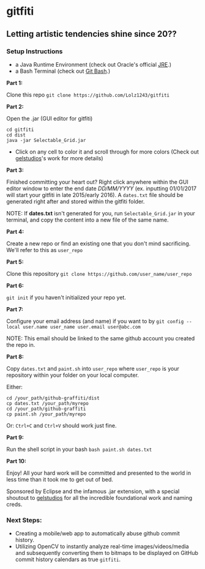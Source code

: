 # gitfiti

## **Letting artistic tendencies shine since 20??**

### Setup Instructions
- a Java Runtime Environment (check out Oracle's official [JRE](https://www.oracle.com/technetwork/java/javase/downloads/jre8-downloads-2133155.html).)
- a Bash Terminal (check out [Git Bash](https://git-scm.com/downloads).)

**Part 1:**


Clone this repo
`git clone https://github.com/Lolz1243/gitfiti`

**Part 2:**


Open the .jar (GUI editor for gitfiti)
```
cd gitfiti
cd dist
java -jar Selectable_Grid.jar
```
- Click on any cell to color it and scroll through for more colors (Check out [gelstudios](https://github.com/gelstudios/gitfiti)'s work for more details)

**Part 3:**


Finished committing your heart out? Right click anywhere within the GUI editor window to enter the end date *DD/MM/YYYY* (ex. inputting 01/01/2017 will start your gitfiti in late 2015/early 2016). A `dates.txt` file should be generated right after and stored within the gitfiti folder.

NOTE: If **dates.txt** isn't generated for you, run `Selectable_Grid.jar` in your terminal, and copy the content into a new file of the same name. 

**Part 4:**


Create a new repo or find an existing one that you don't mind sacrificing. We'll refer to this as `user_repo`

**Part 5:**


Clone this repository
`git clone https://github.com/user_name/user_repo`

**Part 6:**


`git init` if you haven't initialized your repo yet.

**Part 7:**


Configure your email address (and name) if you want to by `git config --local user.name user_name user.email user@abc.com`

NOTE: This email should be linked to the same github account you created the repo in.

**Part 8:**


Copy `dates.txt` and `paint.sh` into `user_repo` where `user_repo` is your repository within your folder on your local computer.

Either:
```
cd /your_path/github-graffiti/dist
cp dates.txt /your_path/myrepo
cd /your_path/github-graffiti
cp paint.sh /your_path/myrepo
```
Or:
`Ctrl+C` and `Ctrl+V` should work just fine.

**Part 9:**


Run the shell script in your bash
`bash paint.sh dates.txt`

**Part 10:**


Enjoy! All your hard work will be committed and presented to the world in less time than it took me to get out of bed.


Sponsored by Eclipse and the infamous .jar extension, with a special shoutout to [gelstudios](https://github.com/gelstudios) for all the incredible foundational work and naming creds.


### Next Steps:
- Creating a mobile/web app to automatically abuse github commit history.
- Utilizing OpenCV to instantly analyze real-time images/videos/media and subsequently converting them to bitmaps to be displayed on GitHub commit history calendars as true `gitfiti`.

